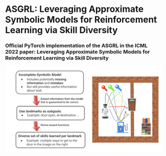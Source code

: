 # ASGRL: Leveraging Approximate Symbolic Models for Reinforcement Learning via Skill Diversity
### Official PyTorch implementation of the ASGRL in the ICML 2022 paper: Leveraging Approximate Symbolic Models for Reinforcement Learning via Skill Diversity

![overview](images/overview.png)




